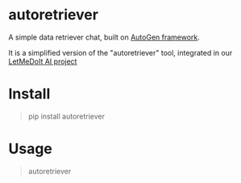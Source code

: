 # autoretriever

A simple data retriever chat, built on [AutoGen framework](https://microsoft.github.io/autogen/docs/Getting-Started/).

It is a simplified version of the "autoretriever" tool, integrated in our [LetMeDoIt AI project](https://github.com/eliranwong/letmedoit)

# Install

> pip install autoretriever

# Usage

> autoretriever
